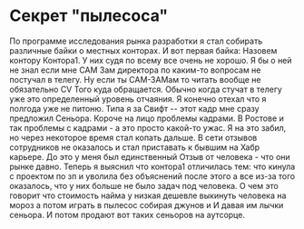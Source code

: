 # Секрет "пылесоса"

По программе исследования рынка разработки я стал собирать различные байки о местных конторах.
И вот первая байка:
Назовем контору Контора1. У них судя по всему все очень не хорошо. Я бы о ней не знал если мне САМ
Зам директора по каким-то вопросам не постучал в телегу. Ну если ты САМ-ЗАМам то читать вообще не обязательно СV 
Того куда обращается. Обычно когда стучат в телегу уже это определенный уровень отчаяния. Я конечно отехал что я 
полгода уже не питоню. Типа я за Свифт -- этот кадр мне сразу предложил Сеньора. Короче на лицо проблемы кадрами. 
В Ростове и так проблемы с кадрами - а это просто какой-то ужас. Я на это забил, но через некоторое время стал копать дальше. В сети отзывов сотрудников не оказалось и стал приставать к бывшим на Хабр карьере. До это у меня был единственный 
Отзыв от человека - что они рынке давно. Теперь я выяснил что контора1 отличилась тем: что кинула с проектом по зп 
и уволила без объяснений после этого а все из-за того оказалось, что у них больше не было задач под человека. 
О чем это говорит что стоимость найма у низкая дешевле выкинуть человека на мороз а потом играть в пылесос собирая джунов и
И давая им лычки сеньора. И потом продают вот таких сеньоров на аутсорце.